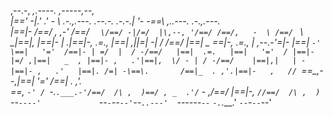 ,--.-,  _,.----.                          ,-----,--,                            
|==' -|.' .' -   \  .-.,.---.  .--.-. .-.-.| '-  -\==\   _,..---._   .-.,.---.   
|==|- /==/  ,  ,-' /==/  `   \/==/ -|/=/  |\,--, '/==/ /==/,   -  \ /==/  `   \  
__|==|, |==|-   |  .|==|-, .=., |==| ,||=| -|   /  /==/  |==|   _   _\==|-, .=., |
,--.-'\=|- |==|_   `-' \==|   '='  /==|- | =/  |  / -/==/   |==|  .=.   |==|   '='  /
|==|- |=/ ,|==|   _  , |==|- ,   .'|==|,  \/ - | / -/==/    |==|,|   | -|==|- ,   .'  
|==|. /=| -\==\.       /==|_  . ,'.|==|-   ,   // `\==\_,--,|==|  '='   /==|_  . ,'.  
\==\, `-' / `-.`.___.-'/==/  /\ ,  )==/ , _  .'/` -   ,/==/ |==|-,   _`//==/  /\ ,  )
`--`----'             `--`-`--`--'`--`..---'  `------`--`  `-.`.____.' `--`-`--`--'  
